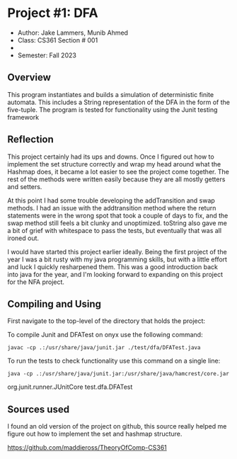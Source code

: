 # Project #1: DFA

* Author: Jake Lammers, Munib Ahmed
* Class: CS361 Section # 001
* 
* Semester: Fall 2023

## Overview

This program instantiates and builds a simulation of deterministic finite automata. This includes a String 
representation of the DFA in the form of the five-tuple. The program is tested for functionality using the Junit testing 
framework

## Reflection

This project certainly had its ups and downs. Once I figured out how to implement the set structure correctly
and wrap my head around what the Hashmap does, it became a lot easier to see the project come together. 
The rest of the methods were written easily because they are all mostly getters and setters.

At this point I had some trouble developing the addTransition and swap methods. I had an issue with the addtransition 
method where the return statements were in the wrong spot that took a couple of days to fix, and the swap method still 
feels a bit clunky and unoptimized. toString also gave me a bit of grief with whitespace to pass the tests, but eventually 
that was all ironed out.

I would have started this project earlier ideally. Being the first project of the year I was a bit rusty with my java
programming skills, but with a little effort and luck I quickly resharpened them. This was a good introduction 
back into java for the year, and I'm looking forward to expanding on this project for the NFA project.

## Compiling and Using
First navigate to the top-level of the directory that holds the project:

To compile Junit and DFATest on onyx use the following command:

    javac -cp .:/usr/share/java/junit.jar ./test/dfa/DFATest.java

To run the tests to check functionality use this command on a single line:

    java -cp .:/usr/share/java/junit.jar:/usr/share/java/hamcrest/core.jar
org.junit.runner.JUnitCore test.dfa.DFATest

## Sources used

I found an old version of the project on github, this source really helped me figure out how to implement the set and 
hashmap structure.

https://github.com/maddieross/TheoryOfComp-CS361
